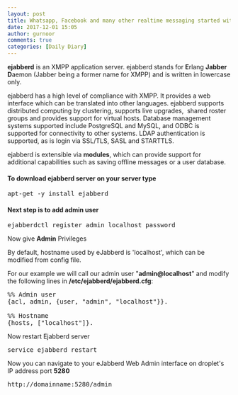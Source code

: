 ```yaml
---
layout: post
title: Whatsapp, Facebook and many other realtime messaging started with ejabberd
date: 2017-12-01 15:05
author: gurnoor
comments: true
categories: [Daily Diary]
---
```

<b>ejabberd</b> is an XMPP application server. ejabberd stands for <b>E</b>rlang <b>Jabber</b> <b>D</b>aemon (Jabber being a former name for XMPP) and is written in lowercase only.

ejabberd has a high level of compliance with XMPP.<sup id="cite_ref-14" class="reference"></sup> It provides a web interface which can be translated into other languages. ejabberd supports distributed computing by clustering, supports live upgrades,  shared roster groups and provides support for virtual hosts. Database management systems supported include PostgreSQL and MySQL, and ODBC is supported for connectivity to other systems. LDAP authentication is supported, as is login via SSL/TLS, SASL and STARTTLS.

ejabberd is extensible via <b>modules</b>, which can provide support for additional capabilities such as saving offline messages or a user database.
<h4>To download ejabberd server on your server type</h4>
<pre>apt-get -y install ejabberd</pre>
<h4>Next step is to add admin user</h4>
<pre>ejabberdctl register admin localhost password</pre>
Now give <strong>Admin</strong> Privileges

By default, hostname used by eJabberd is 'localhost', which can be modified from config file.

For our example we will call our admin user "<b>admin@localhost</b>" and modify the following lines in <b>/etc/ejabberd/ejabberd.cfg</b>:
<pre>%% Admin user
{acl, admin, {user, "admin", "localhost"}}.

%% Hostname
{hosts, ["localhost"]}.
</pre>
Now restart Ejabberd server
<pre>service ejabberd restart</pre>
Now you can navigate to your eJabberd Web Admin interface on droplet's IP address port <b>5280</b>
<pre>http://domainname:5280/admin</pre>
